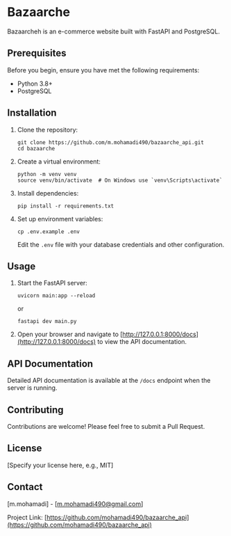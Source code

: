 # Bazaarche

Bazaarcheh is an e-commerce website built with FastAPI and PostgreSQL.

## Prerequisites

Before you begin, ensure you have met the following requirements:

- Python 3.8+
- PostgreSQL

## Installation

1. Clone the repository:
   ```
   git clone https://github.com/m.mohamadi490/bazaarche_api.git
   cd bazaarche
   ```

2. Create a virtual environment:
   ```
   python -m venv venv
   source venv/bin/activate  # On Windows use `venv\Scripts\activate`
   ```

3. Install dependencies:
   ```
   pip install -r requirements.txt
   ```

4. Set up environment variables:
   ```
   cp .env.example .env
   ```
   Edit the `.env` file with your database credentials and other configuration.

## Usage

1. Start the FastAPI server:
   ```
   uvicorn main:app --reload
   ```
   or
   ```
   fastapi dev main.py
   ```

2. Open your browser and navigate to [http://127.0.0.1:8000/docs](http://127.0.0.1:8000/docs) to view the API documentation.

## API Documentation

Detailed API documentation is available at the `/docs` endpoint when the server is running.

## Contributing

Contributions are welcome! Please feel free to submit a Pull Request.

## License

[Specify your license here, e.g., MIT]

## Contact

[m.mohamadi] - [m.mohamadi490@gmail.com]

Project Link: [https://github.com/mohamadi490/bazaarche_api](https://github.com/mohamadi490/bazaarche_api)
